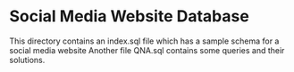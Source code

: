 # Social Media Website Database
This directory contains an index.sql file which has a sample schema for a social media website
Another file QNA.sql contains some queries and their solutions.
